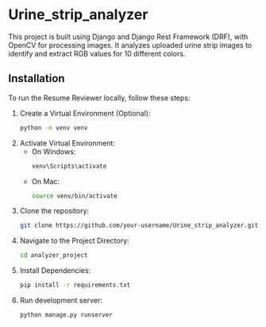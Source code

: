 # Urine_strip_analyzer
This project is built using Django and Django Rest Framework (DRF), with OpenCV for processing images. It analyzes uploaded urine strip images to identify and extract RGB values for 10 different colors.

## Installation
To run the Resume Reviewer locally, follow these steps:

1. Create a Virtual Environment (Optional):
   ```bash
   python -m venv venv
   
2. Activate Virtual Environment:
   - On Windows:
     ```bash
     venv\Scripts\activate

   - On Mac:
     ```bash
     source venv/bin/activate

3. Clone the repository:
   ```bash
   git clone https://github.com/your-username/Urine_strip_analyzer.git

4. Navigate to the Project Directory:
   ```bash
   cd analyzer_project

5. Install Dependencies:
   ```bash
   pip install -r requirements.txt

6. Run development server:
   ```bash
   python manage.py runserver
